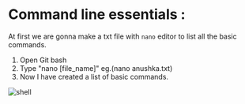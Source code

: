 # Command line essentials :
At first we are gonna make a txt file with `nano` editor to list all the basic commands.
1. Open Git bash
2. Type "nano [file_name]" eg.(nano anushka.txt)
3. Now I have created a list of basic commands.


![shell](https://user-images.githubusercontent.com/87390353/173865406-78b346c7-77b2-4b94-a4b7-aa0d6558daa4.jpg)
